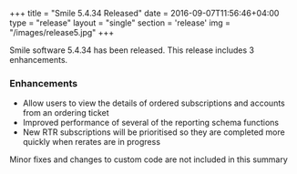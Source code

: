 +++
title = "Smile 5.4.34 Released"
date = 2016-09-07T11:56:46+04:00
type = "release"
layout = "single"
section = 'release'
img = "/images/release5.jpg"
+++

Smile software 5.4.34 has been released. This release includes 3 enhancements.

<h3>Enhancements</h3>
<ul>
<li>Allow users to view the details of ordered subscriptions and accounts from an ordering ticket</li>
<li>Improved performance of several of the reporting schema functions</li>
<li>New RTR subscriptions will be prioritised so they are completed more quickly when rerates are in progress</li>
</ul>

Minor fixes and changes to custom code are not included in this summary